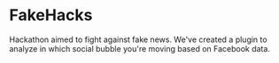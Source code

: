 # FakeHacks

<!--date:2018-01-19--2018-01-20-->

Hackathon aimed to fight against fake news. We've created a plugin to analyze in which social bubble you're moving based on Facebook data.
